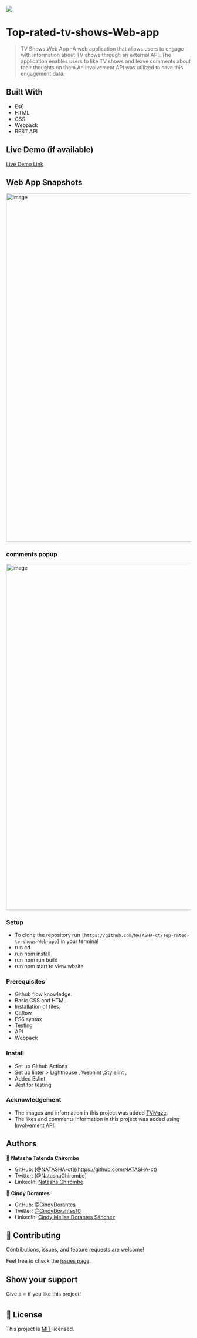 ![](https://img.shields.io/badge/Microverse-blueviolet)

# Top-rated-tv-shows-Web-app
> TV Shows Web App -A web application that allows users to engage with information about TV shows through an external API. The application enables users to like TV shows and leave comments about their thoughts on them.An involvement API was utilized to save this engagement data.


## Built With

- Es6
- HTML
- CSS
- Webpack
- REST API 


## Live Demo (if available)

[Live Demo Link](https://natasha-ct.github.io/Top-rated-tv-shows-Web-app/dist/)

## Web App Snapshots
<img width="949" alt="image" src="https://user-images.githubusercontent.com/106079814/183878284-3581c4df-f94c-4506-b92d-e2075c282022.png">

  ### comments popup
  <img width="942" alt="image" src="https://user-images.githubusercontent.com/106079814/183878765-7d83ae8a-f9fd-465b-b6bc-8e7671478a5e.png">


### Setup
- To clone the repository run `[https://github.com/NATASHA-ct/Top-rated-tv-shows-Web-app]` in your terminal
- run cd 
- run npm install
- run npm run build
- run npm start to view wbsite

### Prerequisites
- Github flow knowledge.
- Basic CSS and HTML.
- Installation of files.
- Gitflow
- ES6 syntax
- Testing
- API
- Webpack

### Install
- Set up Github Actions
- Set up linter > Lighthouse , Webhint ,Stylelint ,
- Added Eslint
- Jest for testing

### Acknowledgement
- The images and information in this project was added [TVMaze](https://www.tvmaze.com/api).
- The likes and comments information in this project was added using [Involvement API](https://www.notion.so/Involvement-API-869e60b5ad104603aa6db59e08150270).

## Authors

👤 **Natasha Tatenda Chirombe**

- GitHub: [@NATASHA-ct]((https://github.com/NATASHA-ct)
- Twitter: [@NatashaChirombe]
- LinkedIn: [Natasha Chirombe](linkedin.com/in/natasha-chirombe-1531aa17b)

👤 **Cindy Dorantes**

- GitHub: [@CindyDorantes](https://github.com/CindyDorantes)
- Twitter: [@CindyDorantes10](https://twitter.com/CindyDorantes10)
- LinkedIn: [Cindy Melisa Dorantes Sánchez](https://www.linkedin.com/in/cindydorantessanchez/)

## 🤝 Contributing

Contributions, issues, and feature requests are welcome!

Feel free to check the [issues page](https://github.com/NATASHA-ct/Top-rated-tv-shows-Web-app/issues).

## Show your support

Give a ⭐️ if you like this project!

## 📝 License

This project is [MIT](./MIT.md) licensed.

